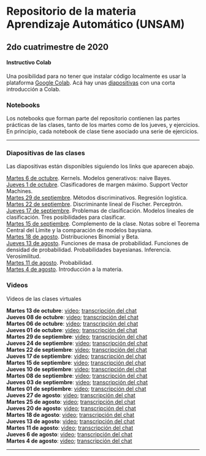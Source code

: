 # Repositorio de la materia Aprendizaje Automático (UNSAM)

## 2do cuatrimestre de 2020

#### Instructivo Colab

Una posibilidad para no tener que instalar código localmente es usar la plataforma [Google Colab](https://colab.research.google.com). Acá hay unas [diapositivas](https://drive.google.com/file/d/1QfcxTrgpElsFVkpLeImfKnxc2EJzZg2J/view?usp=sharing) con una corta introducción a Colab.

### Notebooks

Los notebooks que forman parte del repositorio contienen las partes prácticas de las clases, tanto de los martes como de los jueves, y ejercicios. En principio, cada notebook de clase tiene asociado una serie de ejercicios.

***

### Diapositivas de las clases

Las diapositivas están disponibles siguiendo los links que aparecen abajo.

[Martes 6 de octubre](https://drive.google.com/file/d/1YpQQsdA2EoFU0S0kX5PHQ00F-eLBi8SL). Kernels. Modelos generativos: naive Bayes.</br>
[Jueves 1 de octubre](https://drive.google.com/file/d/1MknL9EYNMHy00mfIXncnP6q1AtrVZ2rL). Clasificadores de margen máximo. Support Vector Machines.</br>
[Martes 29 de septiembre](https://drive.google.com/file/d/1bu20m78CQnIB48IL7nGF_1U-2PTosOuP). Métodos discriminativos. Regresión logística.</br>
[Martes 22 de septiembre](https://drive.google.com/file/d/1YsvWTqSXAKigWGcCmYq1gFq62sCl7lLE). Discriminante lineal de Fischer. Perceptrón.</br>
[Jueves 17 de septiembre](https://drive.google.com/file/d/13rcgr0-wjcvpYvi6cF3MGPtdN-p2tGzx). Problemas de clasificación. Modelos lineales de clasificación. Tres posibilidades para clasificar.</br>
[Martes 15 de septiembre](https://drive.google.com/file/d/1IwNkiJ9Bq9oRqB_adre9az-ZK3eeEiXV). Complemento de la clase. Notas sobre el Teorema Central del Límite y la comparación de modelos baysiana.</br>
[Martes 18 de agosto](https://drive.google.com/file/d/1HlCfM2AZts8A_mVQGwNOs329WcGNNqLO). Distribuciones Binomial y Beta.</br>
[Jueves 13 de agosto](https://drive.google.com/file/d/1-dzjoESbe3Zx2tmAdrAX6WcGl2Hue0sh/view?usp=sharing). Funciones de masa de probabilidad. Funciones de densidad de probabilidad. Probabilidades bayesianas. Inferencia. Verosimilitud.</br>
[Martes 11 de agosto](https://drive.google.com/file/d/1vcbxPLoSx-BwM1UsM2hZ46JCeXDEiSAW/view?usp=sharing). Probabilidad. </br>
[Martes 4 de agosto](https://drive.google.com/file/d/1xXvc_jrgUXyAgCbXTO26PSla8CApclxY/view?usp=sharing). Introducción a la materia.

### Videos

Videos de las clases virtuales

__Martes 13 de octubre__: [video](https://drive.google.com/file/d/1i-dInIBv-Rm_46GxIvzIeanbABGw3z2H/view?usp=sharing);
[transcripción del chat](https://drive.google.com/file/d/1dpr5XRGfxCyLy4H-yNCzfHful4YlvYX0/view?usp=sharing)</br>
__Jueves 08 de octubre__: [video](https://drive.google.com/file/d/1-YlzpE1iiraxOL2_9FWGM8WW9xZWsjD9/view?usp=sharing);
[transcripción del chat](https://drive.google.com/file/d/1CbNZTqQiFw5vChdVyuArJYa8GXVGWmaV/view?usp=sharing)</br>
__Martes 06 de octubre__: [video](https://drive.google.com/file/d/1LnBmVWMjXZlcMh79anR4QmZxIXUZHgwN/view?usp=sharing);
[transcripción del chat](https://drive.google.com/file/d/1eKm4JxavL2DstWT5vzfzfgMAksQOTfjq/view?usp=sharing)</br>
__Jueves 01 de octubre__: [video](https://drive.google.com/file/d/1r6VYKgFB6D_nWBx8VNxHmWO94aBY73Ir/view?usp=sharing);
[transcripción del chat](https://drive.google.com/file/d/1-Nda1j1QWgSbVM5ayNtwwZ2IM20PlJVS/view?usp=sharing)</br>
__Martes 29 de septiembre__: [video](https://drive.google.com/file/d/1RnL8kf37xz9VGt5F-Jvht3upNKWtBUBX/view?usp=sharing);
[transcripción del chat](https://drive.google.com/file/d/1GA6VRdsLvqJUlnDSwq8P2LATg6ANqR1l/view?usp=sharing)</br>
__Jueves 24 de septiembre__: [video](https://drive.google.com/file/d/1Gf_ZxVKGMZbF_zXkTMQvtSjX5H9HDvMU/view?usp=sharing);
[transcripción del chat](https://drive.google.com/file/d/1jKfAmvrmCTjmMFazI7rHIQ5CeBsB5PGZ/view?usp=sharing)</br>
__Martes 22 de septiembre__: [video](https://drive.google.com/file/d/1Ku_6VXGh_TGdLJsFS7yMLvlTxTKnO5YV/view?usp=sharing);
[transcripción del chat](https://drive.google.com/file/d/1v_MkXTAF1fw9G_QViCXLtmXUJiiJ0qYv/view?usp=sharing)</br>
__Jueves 17 de septiembre__: [video](https://drive.google.com/file/d/1au2FfiA9mgR7PhbcylHUpmMOSXqB5GxA/view?usp=sharing);
[transcripción del chat](https://drive.google.com/file/d/17eV2viCjRpKqtnIKUky-k7xqjnQnAyGr/view?usp=sharing)</br>
__Martes 15 de septiembre__: [video](https://drive.google.com/file/d/1LVXrbsqlYjJfYgykPSxNxuJ8RaPCyQU7/view?usp=sharing);
[transcripción del chat](https://drive.google.com/file/d/1qapJPicSHx-NizBtMf2bcs22OpWD8MxZ/view?usp=sharing)</br>
__Jueves 10 de septiembre__: [video](https://drive.google.com/file/d/1zFppN9WXZoucPONzU6jJxAFulQ6m4R4X/view?usp=sharing);
[transcripción del chat](https://drive.google.com/file/d/18XSzU4lGZGMkI5bLjZkq2V1Y7U-4BYkN/view?usp=sharing)</br>
__Martes 08 de septiembre__: [video](https://drive.google.com/file/d/1vv9bOE6MOXYKq0uqSCL2zp5gog8lwoTh/view?usp=sharing);
[transcripción del chat](https://drive.google.com/file/d/1lmIJl-5YfKBRqiKQaecQq4ttc0GtTEHH/view?usp=sharing)</br>
__Jueves 03 de septiembre__: [video](https://drive.google.com/file/d/1jXjqj9z4Lwgfv3BADxV2qRDU5dMWBGxw/view?usp=sharing);
[transcripción del chat](https://drive.google.com/file/d/1h9N7XXlNL0SRl3J4FS9wlCH-tifYsVxG/view?usp=sharing)</br>
__Martes 01 de septiembre__: [video](https://drive.google.com/file/d/1lIHehpA4Mlxgk8Qv6QYUodgFAcMoz3wT/view?usp=sharing);
[transcripción del chat](https://drive.google.com/file/d/1TtBgYN_OIXAcADVZoxiziNsAhAWY7963/view?usp=sharing)</br>
__Jueves 27 de agosto__: [video](https://drive.google.com/file/d/1tQM7A_SJ6_Dg3XF60B1RP7M5-Ms_5mFw/view?usp=sharing);
[transcripción del chat](https://drive.google.com/file/d/1zamiQ08y3J3Sbg5Ftl_o_fkKFi-FUfBe/view?usp=sharing)</br>
__Martes 25 de agosto__: [video](https://drive.google.com/file/d/1vy4aw0hD7uHDgte2nu3mLCGHYMWxjyhi/view?usp=sharing);
[transcripción del chat](https://drive.google.com/file/d/1ee0_Hk9SaPNPSJXK--X14tAVV28m0486/view?usp=sharing)</br>
__Jueves 20 de agosto__: [video](https://drive.google.com/file/d/17DEpvA60lWGa3mevUzwctTutdiKfOCUh/view?usp=sharing);
[transcripción del chat](https://drive.google.com/file/d/1jeWURqMs84PDFrXhNw32_9Vfe2M-ggUs/view?usp=sharing)</br>
__Martes 18 de agosto__: [video](https://drive.google.com/file/d/1KTVc6UhtN8-ax6rJ3E8ZcwaMKBlXY_Ap/view?usp=sharing);
[transcripción del chat](https://drive.google.com/file/d/1xiG379fqCFMPLNfSRvcjydzAof6DZjhL/view?usp=sharing)</br>
__Jueves 13 de agosto__: [video](https://drive.google.com/file/d/1Uy4Y268G2Bm84s9vtKA3R8YOuKICZEty/view?usp=sharing); [transcripción del chat](https://drive.google.com/file/d/1VjrFvznWL8G0a6mygrKgj9NROFCMgeno/view?usp=sharing)</br>
__Martes 11 de agosto__: [video](https://drive.google.com/file/d/13YULte6knU0TUDcm9t6aspVUV5I6MNhW/view?usp=sharing);
[transcripción del chat](https://drive.google.com/file/d/1OOpHYc4scfQhmz0BAtK-y3r0HeBz1ksA/view?usp=sharing)</br>
__Jueves 6 de agosto__: [video](https://drive.google.com/file/d/1dTzbWaotU1qYbSCyggflRDQgJ85zdNI5/view);
[transcripción del chat](https://drive.google.com/file/d/1N3kGdcUvLy2zrNdYeHWcwWzdfCT_YskN/view)</br>
__Martes 4 de agosto__: [video](https://drive.google.com/file/d/1NgpmD6cZlC9Nj4VNWVxyOiagCXz1j_re/view);
[transcripción del chat](https://drive.google.com/file/d/1AZd_LivN1sdE1QXK9heAAUDvEyG0THRw/view)

---
